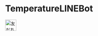 # TemperatureLINEBot
<a href="https://lin.ee/ZNs4VXX"><img src="https://scdn.line-apps.com/n/line_add_friends/btn/ja.png" alt="友だち追加" height="36" border="0"></a>
